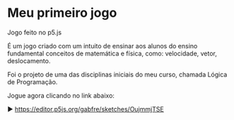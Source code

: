 # Meu primeiro jogo
 Jogo feito no p5.js

 É um jogo criado com um intuito de ensinar aos alunos do ensino fundamental conceitos de matemática e física, como: velocidade, vetor, deslocamento.

Foi o projeto de uma das disciplinas iniciais do meu curso, chamada Lógica de Programação.

Jogue agora clicando no link abaixo:

▶️ https://editor.p5js.org/gabfre/sketches/OujmmjTSE
